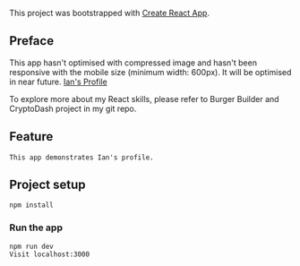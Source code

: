 This project was bootstrapped with [Create React App](https://github.com/facebook/create-react-app).

## Preface

This app hasn't optimised with compressed image and hasn't been responsive with the mobile size (minimum width: 600px).
It will be optimised in near future. [Ian's Profile](https://ian-wei-my-profile.herokuapp.com/)

To explore more about my React skills, please refer to Burger Builder and CryptoDash project in my git repo.

## Feature

```
This app demonstrates Ian's profile.

```

## Project setup
```
npm install
```

### Run the app
```
npm run dev
Visit localhost:3000

```

